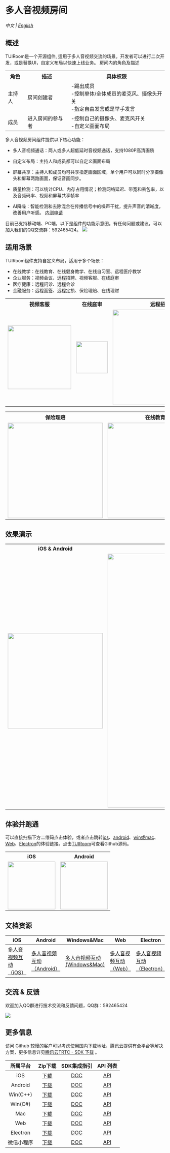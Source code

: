 # 多人音视频房间
_中文 | [English](README.md)_

## 概述

TUIRoom是一个开源组件, 适用于多人音视频交流的场景。开发者可以进行二次开发，或是替换UI，自定义布局以快速上线业务。
房间内的角色及描述

<table>
<tr>
<th>角色</th><th>描述</th><th>具体权限</th>
</tr>
<tr>
<td>主持人</td>

<td>房间创建者</td>

<td> -踢出成员<br/>-控制单体/全体成员的麦克风、摄像头开关   <br/>-指定自由发言或是举手发言</td>
</tr>
<td> 成员</td>
<td> 进入房间的参与者</td>
<td> -控制自己的摄像头、麦克风开关<br/>-自定义画面布局</td>

</tr>
</table>


多人音视频房间组件提供以下核心功能：

- 多人音视频通话：两人或多人超低延时音视频通话，支持1080P高清画质

- 自定义布局：主持人和成员都可以自定义画面布局

- 屏幕共享：主持人和成员均可共享指定画面区域，单个用户可以同时分享摄像头和屏幕两路画面，保证音画同步。

- 质量检测：可以统计CPU、内存占用情况；检测网络延迟、带宽和丢包率，以及音频码率、视频和屏幕共享帧率

- AI降噪：智能检测和去除混合在传播信号中的噪声干扰，提升声音的清晰度，改善用户听感。
[内测申请](https://cloud.tencent.com/apply/p/9q0qt0bg5l4)


目前已支持移动端、PC端，以下是组件的功能示意图。有任何问题或建议，可以加入我们的QQ交流群：592465424。
<img src="https://imgcache.qq.com/operation/dianshi/other/TUIRoom.354deff3e238839ef51bb02527ef81bfb808a9d0.png">

## 适用场景

TUIRoom组件支持自定义布局，适用于多个场景：

- 在线教学：在线教育、在线健身教学、在线自习室、远程医疗教学
- 企业服务：视频会议、远程招聘、视频客服、在线庭审
- 医疗健康：远程问诊、远程会诊
- 金融服务：远程面签、远程定损、保险理赔、在线理财



<table>
<tr>
<th>视频客服</th><th>在线庭审</th><th>远程招聘</th><th >远程会诊</th>
</tr>
<tr>
<td><img style="width:200px;" src="https://imgcache.qq.com/operation/dianshi/other/kefu.76e05db571dbc496abe9f6b776c86c2824047cca.png" data-nonescope="true"></td>

<td><img style="width:100px;" src="https://imgcache.qq.com/operation/dianshi/other/tingsheng.dc3e4a14ce0b4135e44bca444d3b4b998b73ea94.webp" data-nonescope="true"></td>

<td><img style="width:300px;" src="https://imgcache.qq.com/operation/dianshi/other/zhaopin.9058bc65b94ea06b5d9b3926df836de5243c3988.png" data-nonescope="true"></td>

<td><img style="width:300px;" src="https://imgcache.qq.com/operation/dianshi/other/yiliao.72854345679a10152be490378b9dca4426bd454a.png" data-nonescope="true"></td>

</tr>
</table>


<table>
<tr>
<th>保险理赔</th><th>在线教育</th><th>视频会议</th><th >远程面签</th>
</tr>
<tr>
<td><img style="width:300px;" src="https://imgcache.qq.com/operation/dianshi/other/baoxian.6e407da60713e0e6085bc45c740077918f63761c.png" data-nonescope="true"></td>

<td><img style="width:300px;" src="https://imgcache.qq.com/operation/dianshi/other/jiaoyu.c0baa1356cfe9397d7aad9647b5196d8fc57e937.png" data-nonescope="true"></td>

<td><img style="width:300px;" src="https://imgcache.qq.com/operation/dianshi/other/huiyi.49f80c476411e768dd0cdffd030519e3086bcf2e.png" data-nonescope="true"></td>

<td><img style="width:300px;" src="https://imgcache.qq.com/operation/dianshi/other/mianqian.2db594b6b392f61171e86d1168ca698ae73462bb.png" data-nonescope="true"></td>

</tr>
</table>


## 效果演示

<table>
<tr>
<th>iOS & Android</th><th>Windows & Mac</th><th>Web&Electron</th>
</tr>
<tr>
<td><img style="width:300px;" src="https://imgcache.qq.com/operation/dianshi/other/TUIRoom_android.eb0d2a78455d5a9e86ca1c0505f35259728bf232.png" data-nonescope="true"></td>


<td><img style="width:800px;" src="https://imgcache.qq.com/operation/dianshi/other/tuiroomwindows.704c48031da2fd6e00837ae8e7475e7120c94743.png" data-nonescope="true"></td>

<td><img style="width:800px;" src="https://web.sdk.qcloud.com/component/tuiroom/assets/page-room.png" data-nonescope="true"></td>
</tr>
</table>


## 体验并跑通

可以直接扫描下方二维码点击体验，或者点击跳转[ios](https://cloud.tencent.com/document/product/647/45681)、[android](https://cloud.tencent.com/document/product/647/45667)、[win或mac](https://cloud.tencent.com/document/product/647/63494)、[Web](https://cloud.tencent.com/document/product/647/74765)、[Electron](https://cloud.tencent.com/document/product/647/75694)的体验链接。点击[TUIRoom](https://github.com/tencentyun/TUIRoom)可查看Github源码。
<table>
<tr>
<th>iOS</th><th>Android</th>
</tr>
<tr>
<td><img style="width:150px;" src="https://imgcache.qq.com/operation/dianshi/other/androiderercrcode.b8a053599ac9f16ccb0ad3328f1f015054170efe.png" data-nonescope="true"></td>

<td><img style="width:150px;" src="https://imgcache.qq.com/operation/dianshi/other/crcode_android.fa3232dcf5c64a5184c5e9e0357674c6b3b601ac.png" data-nonescope="true"></td>




</button></a></td>
</tr>
</table>

## 文档资源

| iOS                                                          | Android                                                      | Windows&Mac | Web | Electron |
| ------------------------------------------------------------ | ------------------------------------------------------------ | ----------- |-----|----------|
| [多人音视频互动（iOS）](https://cloud.tencent.com/document/product/647/45681) | [多人音视频互动（Android）](https://cloud.tencent.com/document/product/647/45667) | [多人音视频互动(Windows&Mac)](https://cloud.tencent.com/document/product/647/63494) | [多人音视频互动（Web）](https://cloud.tencent.com/document/product/647/74765) | [多人音视频互动（Electron）](https://cloud.tencent.com/document/product/647/75694)


## 交流 & 反馈

欢迎加入QQ群进行技术交流和反馈问题，QQ群：592465424

<img src="https://camo.githubusercontent.com/9548733e5a0a8f874b595b3240ad3ffc8902871c074ad6e1037093391829ce87/68747470733a2f2f6d61696e2e71636c6f7564696d672e636f6d2f7261772f31656133616231666633366433376338383966343134303439393538356134612e706e67">


## 更多信息

访问 Github 较慢的客户可以考虑使用国内下载地址，腾讯云提供有全平台等解决方案，更多信息详见[腾讯云TRTC - SDK 下载](https://cloud.tencent.com/document/product/647/32689) 。

| 所属平台 | Zip下载 | SDK集成指引 | API 列表 |
|:---------:| :--------:|:--------:|:--------:|
| iOS | [下载](https://liteav.sdk.qcloud.com/download/latest/TXLiteAVSDK_TRTC_iOS_latest.zip)|[DOC](https://cloud.tencent.com/document/product/647/32173) | [API](https://cloud.tencent.com/document/product/647/32258) |
| Android | [下载](https://liteav.sdk.qcloud.com/download/latest/TXLiteAVSDK_TRTC_Android_latest.zip)| [DOC](https://cloud.tencent.com/document/product/647/32175) | [API](https://cloud.tencent.com/document/product/647/32267) |
| Win(C++)| [下载](https://liteav.sdk.qcloud.com/download/latest/TXLiteAVSDK_TRTC_Win_latest.zip)| [DOC](https://cloud.tencent.com/document/product/647/32178) | [API](https://cloud.tencent.com/document/product/647/32268) |
| Win(C#)| [下载](https://liteav.sdk.qcloud.com/download/latest/TXLiteAVSDK_TRTC_Win_latest.zip)| [DOC](https://cloud.tencent.com/document/product/647/32178) | [API](https://cloud.tencent.com/document/product/647/36776) |
| Mac| [下载](https://liteav.sdk.qcloud.com/download/latest/TXLiteAVSDK_TRTC_Mac_latest.tar.bz2)| [DOC](https://cloud.tencent.com/document/product/647/32176) |[API](https://cloud.tencent.com/document/product/647/32258) |
| Web | [下载](https://web.sdk.qcloud.com/trtc/webrtc/download/webrtc_latest.zip)| [DOC](https://cloud.tencent.com/document/product/647/16863) |[API](https://cloud.tencent.com/document/product/647/17249) |
| Electron | [下载](https://web.sdk.qcloud.com/trtc/electron/download/TXLiteAVSDK_TRTC_Electron_latest.zip) | [DOC](https://cloud.tencent.com/document/product/647/38549) |[API](https://cloud.tencent.com/document/product/647/38551) |
| 微信小程序 | [下载](https://web.sdk.qcloud.com/trtc/miniapp/download/trtc-room.zip) | [DOC](https://cloud.tencent.com/document/product/647/32183) |[API](https://cloud.tencent.com/document/product/647/17018) |
